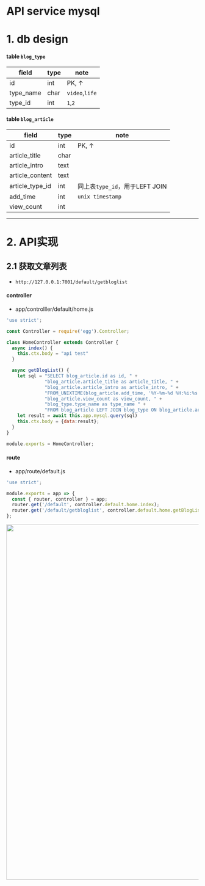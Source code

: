 
# API service mysql

# 1. db design

#### table `blog_type`
|field|type|note|
|-|-|-|
|id|int|PK, ↑|
|type_name|char|`video`,`life`|
|type_id|int|`1`,`2`|



#### table `blog_article`

|field|type|note|
|-|-|-|
|id|int|PK, ↑|
|article_title|char||
|article_intro|text||
|article_content|text||
|article_type_id|int|同上表`type_id`，用于LEFT JOIN|
|add_time|int|`unix timestamp`|
|view_count|int||


-----

# 2. API实现

## 2.1 获取文章列表

- `http://127.0.0.1:7001/default/getbloglist`

#### controller

- app/controlller/default/home.js
```javascript
'use strict';

const Controller = require('egg').Controller;

class HomeController extends Controller {
  async index() {
    this.ctx.body = "api test"
  }

  async getBlogList() {
    let sql = "SELECT blog_article.id as id, " +
              "blog_article.article_title as article_title, " +
              "blog_article.article_intro as article_intro, " +
              "FROM_UNIXTIME(blog_article.add_time, '%Y-%m-%d %H:%i:%s') as add_time, " +
              "blog_article.view_count as view_count, " +
              "blog_type.type_name as type_name " +
              "FROM blog_article LEFT JOIN blog_type ON blog_article.article_type_id = blog_type.type_id"
    let result = await this.app.mysql.query(sql)
    this.ctx.body = {data:result};
  }
}

module.exports = HomeController;
```

#### route
- app/route/default.js

```javascript
'use strict';

module.exports = app => {
  const { router, controller } = app;
  router.get('/default', controller.default.home.index);
  router.get('/default/getbloglist', controller.default.home.getBlogList);
};
```

<img width="931"  src="https://user-images.githubusercontent.com/26485327/79300993-ea991680-7f1a-11ea-8e88-ef0e2bea580f.png">







































